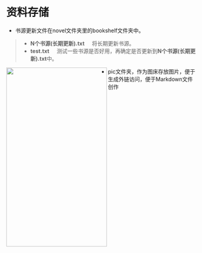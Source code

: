 # 资料存储
- 书源更新文件在novel文件夹里的bookshelf文件夹中。
> - **N个书源(长期更新).txt** &nbsp;&nbsp;&nbsp;  将长期更新书源。
> - **test.txt** &nbsp;&nbsp;&nbsp;  测试一些书源是否好用，再确定是否更新到**N个书源(长期更新).txt**中。

<img src="https://github.com/CNAD666/YTAOLibrary/blob/master/README/picture/showToast.png" width = "265" height = "471" div align=left />

- pic文件夹，作为图床存放图片，便于生成外链访问，便于Markdown文件创作
